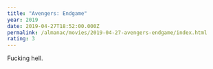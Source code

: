 ```yaml
---
title: "Avengers: Endgame"
year: 2019
date: 2019-04-27T18:52:00.000Z
permalink: /almanac/movies/2019-04-27-avengers-endgame/index.html
rating: 3
---
```


Fucking hell.